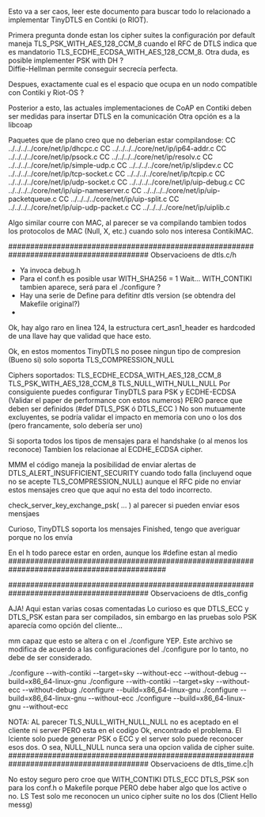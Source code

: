 Esto va a ser caos, leer este documento para buscar todo lo relacionado a 
implementar  TinyDTLS en Contiki (o RIOT). 

Primera pregunta donde estan los cipher suites la configuración por default
maneja TLS_PSK_WITH_AES_128_CCM_8 cuando el RFC de DTLS indica que es 
mandatorio TLS_ECDHE_ECDSA_WITH_AES_128_CCM_8. 
Otra duda, es posible implementer  PSK with DH ?  
Diffie-Hellman permite conseguir secrecía perfecta.

Despues, exactamente cual es el espacio que ocupa en un nodo compatible 
con Contiki y Riot-OS ? 

Posterior a esto, las actuales implementaciones de CoAP en Contiki deben
ser medidas  para  insertar DTLS en la comunicación 
Otra opción es a la libcoap

Paquetes que de plano creo que no deberian estar compilandose: 
  CC        ../../../../core/net/ip/dhcpc.c
  CC        ../../../../core/net/ip/ip64-addr.c
  CC        ../../../../core/net/ip/psock.c
  CC        ../../../../core/net/ip/resolv.c
  CC        ../../../../core/net/ip/simple-udp.c
  CC        ../../../../core/net/ip/slipdev.c
  CC        ../../../../core/net/ip/tcp-socket.c
  CC        ../../../../core/net/ip/tcpip.c
  CC        ../../../../core/net/ip/udp-socket.c
  CC        ../../../../core/net/ip/uip-debug.c
  CC        ../../../../core/net/ip/uip-nameserver.c
  CC        ../../../../core/net/ip/uip-packetqueue.c
  CC        ../../../../core/net/ip/uip-split.c
  CC        ../../../../core/net/ip/uip-udp-packet.c
  CC        ../../../../core/net/ip/uiplib.c

 Algo similar courre con MAC, al parecer se va compilando tambien todos los 
 protocolos de MAC (Null, X, etc.) cuando solo nos interesa ContikiMAC.
 
######################################################################################## 
 Observacioens de dtls.c/h
  - Ya invoca debug.h 
  - Para el conf.h es posible usar WITH_SHA256 = 1 
     Wait... WITH_CONTIKI tambien aparece, será para el ./configure ?
  - Hay una serie de Define  para defitinr dtls  version (se obtendra del
    Makefile original?)
  - 
  
  Ok, hay algo raro en linea 124, la estructura cert_asn1_header  es hardcoded 
  de una llave hay que validad que hace esto.
  
  Ok, en estos momentos TinyDTLS no posee ningun tipo de compresion (Bueno si)
  solo soporta TLS_COMPRESSION_NULL 
  
  Ciphers soportados: 
    TLS_ECDHE_ECDSA_WITH_AES_128_CCM_8
    TLS_PSK_WITH_AES_128_CCM_8
    TLS_NULL_WITH_NULL_NULL
  Por consiguiente puedes configurar TinyDTLS para PSK  y ECDHE-ECDSA
  (Validar el paper de performance con estos numeros)
  PERO parece que deben ser definidos (#def DTLS_PSK ó DTLS_ECC )
  No son mutuamente excluyentes, se podría validar el impacto en memoria con uno 
  o los dos (pero francamente, solo debería ser uno)
  
  Si soporta todos los tipos de mensajes para el handshake (o al menos los 
  reconoce)
  Tambien los relacionae al ECDHE_ECDSA cipher.
  
  MMM el código  maneja la posibilidad de enviar alertas de 
  DTLS_ALERT_INSUFFICIENT_SECURITY  cuando todo falla (incluyend oque no se acepte
  TLS_COMPRESSION_NULL) aunque el RFC pide no enviar estos mensajes creo que
  que aquí no esta  del todo incorrecto.
  
  check_server_key_exchange_psk( ... )   al parecer  si pueden enviar esos 
  mensjaes
  
  Curioso, TinyDTLS soporta los mensajes Finished, tengo que averiguar porque
  no los envía
  
  
  En el h todo parece estar en orden, aunque los #define estan al medio 
############################################################################################

######################################################################################## 
 Observacioens de dtls_config
 
  AJA! Aqui estan  varias cosas comentadas
  Lo curioso es que DTLS_ECC y DTLS_PSK estan para ser compilados, sin embargo en las pruebas
  solo PSK aparecía como opción del cliente...
  
  mm capaz que esto se altera c on el ./configure YEP. Este archivo se modifica de acuerdo
  a las configuraciones del ./configure por lo tanto, no debe de ser considerado.
  
  ./configure --with-contiki  --target=sky --without-ecc --without-debug --build=x86_64-linux-gnu
  ./configure --with-contiki  --target=sky --without-ecc --without-debug 
  ./configure  --build=x86_64-linux-gnu
  ./configure  --build=x86_64-linux-gnu --without-ecc
  ./configure  --build=x86_64-linux-gnu --without-ecc

  NOTA: AL parecer TLS_NULL_WITH_NULL_NULL no es aceptado en el cliente ni server
  PERO esta en el codigo
  Ok, encontrado el problema. El lciente solo puede generar PSK o ECC  y el server
  solo puede reconocer esos dos. O sea, NULL_NULL nunca sera  una opcion valida de cipher suite.
######################################################################################## 
 Observacioens de dtls_time.c|h
 
  No estoy seguro pero croe que WITH_CONTIKI DTLS_ECC DTLS_PSK son para los conf.h
  o Makefile porque PERO debe haber algo que los active o no.  LS Test solo me 
  reconocen un unico cipher suite no los dos (Client Hello messg)
 
 
 